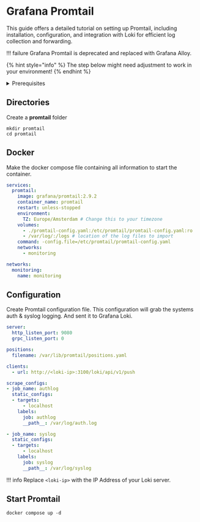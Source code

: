 # Grafana Promtail

This guide offers a detailed tutorial on setting up Promtail, including installation, configuration, and integration with Loki for efficient log collection and forwarding.

!!! failure Grafana Promtail is deprecated and replaced with Grafana Alloy.

{% hint style="info" %}
The step below might need adjustment to work in your environment!
{% endhint %}

<details>

<summary>Prerequisites</summary>

* Docker installed on your server

</details>

## Directories

Create a **promtail** folder

```shell
mkdir promtail
cd promtail
```

## Docker

Make the docker compose file containing all information to start the container.

```yaml
services:
  promtail:
    image: grafana/promtail:2.9.2
    container_name: promtail
    restart: unless-stopped
    environment:
      TZ: Europe/Amsterdam # Change this to your timezone
    volumes:
      - ./promtail-config.yaml:/etc/promtail/promtail-config.yaml:ro
      - /var/log/:/logs # location of the log files to import
    command: -config.file=/etc/promtail/promtail-config.yaml
    networks:
      - monitoring

networks:
  monitoring:
    name: monitoring
```

## Configuration

Create Promtail configuration file. This configuration will grab the systems auth & syslog logging. And sent it to Grafana Loki.

```yaml
server:
  http_listen_port: 9080
  grpc_listen_port: 0

positions:
  filename: /var/lib/promtail/positions.yaml

clients:
  - url: http://<loki-ip>:3100/loki/api/v1/push

scrape_configs:
- job_name: authlog
  static_configs:
  - targets:
      - localhost
    labels:
      job: authlog
      __path__: /var/log/auth.log

- job_name: syslog
  static_configs:
  - targets:
      - localhost
    labels:
      job: syslog
      __path__: /var/log/syslog 

```

!!! info Replace `<loki-ip>` with the IP Address of your Loki server.

## Start Promtail

```shell
docker compose up -d
```
